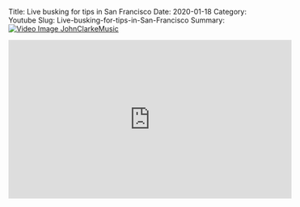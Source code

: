 Title: Live busking for tips in San Francisco
Date: 2020-01-18
Category: Youtube
Slug: Live-busking-for-tips-in-San-Francisco
Summary: <a href="/Live-busking-for-tips-in-San-Francisco.html/"><img src="https://i.ytimg.com/vi/XtlQJyT_TxM/hqdefault.jpg" alt="Video Image JohnClarkeMusic"></a>

<iframe width="560" height="315" src="https://www.youtube.com/embed/XtlQJyT_TxM" title="YouTube video player" frameborder="0" allow="accelerometer; autoplay; clipboard-write; encrypted-media; gyroscope; picture-in-picture" allowfullscreen></iframe>

